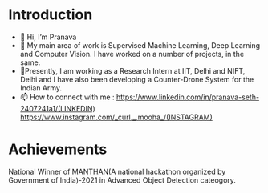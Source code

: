 # Introduction
- 👋 Hi, I’m Pranava
- 👀 My main area of work is Supervised Machine Learning, Deep Learning and Computer Vision. I have worked on a number of projects, in the same.
- 🌱Presently, I am working as a Research Intern at IIT, Delhi and NIFT, Delhi and I have also been developing a Counter-Drone System for the Indian Army.
- 📫 How to connect with me : https://www.linkedin.com/in/pranava-seth-2407241a1/(LINKEDIN) https://www.instagram.com/_curl._.mooha_/(INSTAGRAM)


# Achievements 
National Winner of MANTHAN(A national hackathon organized by Government of India)-2021 in Advanced Object Detection cateogory.






<!---
Pranava1709/Pranava1709 is a ✨ special ✨ repository because its `README.md` (this file) appears on your GitHub profile.
You can click the Preview link to take a look at your changes.
--->
